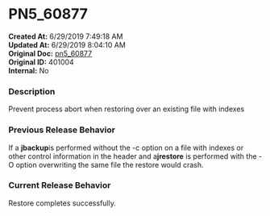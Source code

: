 # PN5_60877

**Created At:** 6/29/2019 7:49:18 AM  
**Updated At:** 6/29/2019 8:04:10 AM  
**Original Doc:** [pn5_60877](https://docs.jbase.com/61286-5-7-3-release-notes/pn5_60877)  
**Original ID:** 401004  
**Internal:** No  


### Description

Prevent process abort when restoring over an existing file with indexes



### Previous Release Behavior

If a **jbackup**is performed without the -c option on a file with indexes or other control information in the header and a**jrestore** is performed with the -O option overwriting the same file the restore would crash.



### Current Release Behavior

Restore completes successfully.
